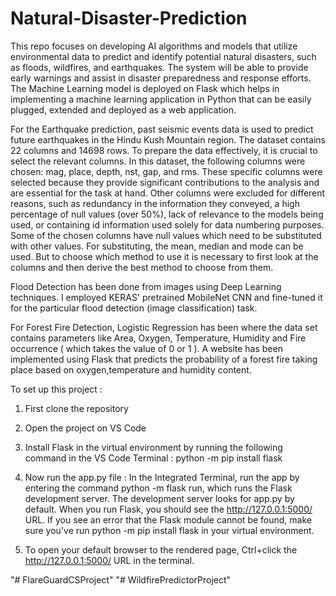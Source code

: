 # Natural-Disaster-Prediction

This repo focuses on developing AI algorithms and models that utilize environmental data to predict and identify potential natural disasters, such as floods, wildfires, and earthquakes. The system will be able to provide early warnings and assist in disaster preparedness and response efforts. The Machine Learning model is deployed on Flask
which helps in implementing a machine learning application in Python that can be easily plugged, extended and deployed as a web application. 

For the Earthquake prediction, past seismic events data is used to predict future earthquakes in the Hindu Kush Mountain region. The dataset contains 22 columns and 14698 rows.
To prepare the data effectively, it is crucial to select the relevant columns. In this dataset, the following columns were chosen: mag, place, depth, nst, gap, and rms. These specific columns were selected because they provide significant contributions to the analysis and are essential for the task at hand. Other columns were excluded for different reasons, such as redundancy in the information they conveyed, a high percentage of null values (over 50%), lack of relevance to the models being used, or containing id information used solely for data numbering purposes. Some of the chosen columns have null values which need to be substituted with other values. For substituting, the mean, median and mode can be used. But to choose which method to use it is necessary to first look at the columns and then derive the best method to choose from them. 

Flood Detection has been done from images using Deep Learning techniques. I employed KERAS' pretrained MobileNet CNN and fine-tuned it for the particular flood detection (image classification) task.

For Forest Fire Detection, Logistic Regression has been where the data set contains parameters like Area, Oxygen, Temperature, Humidity and Fire occurrence ( which takes the value of 0 or 1 ). A website has been implemented using Flask that predicts the probability of a forest fire taking place based on oxygen,temperature and humidity content.

To set up this project :
1) First clone the repository
  
2) Open the project on VS Code
  
3) Install Flask in the virtual environment by running the following command in the VS Code Terminal : python -m pip install flask
  
4) Now run the app.py file :
In the Integrated Terminal, run the app by entering the command python -m flask run, which runs the Flask development server. The development server looks for app.py by default. When you run Flask, you should see the http://127.0.0.1:5000/ URL.
If you see an error that the Flask module cannot be found, make sure you've run python -m pip install flask in your virtual environment. 

6) To open your default browser to the rendered page, Ctrl+click the http://127.0.0.1:5000/ URL in the terminal.


"# FlareGuardCSProject" 
"# WildfirePredictorProject" 
